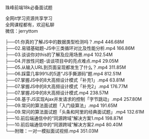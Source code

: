 珠峰前端18k必备面试题

全网it学习资源共享学习<br>全网课程都有，欢迎私聊<br>微信：jerryttom<br>

├──01.你真的了解JS中的数据类型检测吗？.mp4 446.68M<br> ├──02.易错基础题-JS中三类循环对比及性能分析.mp4 166.86M<br> ├──03.谈谈你对this的了解及应用场景.mp4 102.54M<br> ├──04.开放性问题-谈谈项目中的亮点难点.mp4 29.05M<br> ├──05.从输入URL到页面呈现都发生了什么？.mp4 311.85M<br> ├──06.踩雷几率99%的5道“JS手撕源码”题.mp4 812.51M<br> ├──07.掌握JS中的8大高频设计模式「补充1」.mp4 63.81M<br> ├──07.掌握JS中的8大高频设计模式「补充2」.mp4 176.77M<br> ├──07.掌握JS中的8大高频设计模式.mp4 238.57M<br> ├──08.基于JS实现Ajax并发请求的控制「字节跳动」.mp4 257.80M<br> ├──09.常问的算法面试题「入门级算法」.mp4 191.65M<br> ├──09.常问的算法面试题「头条和阿里的经典面试题」.mp4 132.61M<br> ├──10.前后端通信中的“同源跨域”解决方案1.mp4 198.87M<br> ├──10.前后端通信中的“同源跨域”解决方案2.mp4 80.40M<br> └──附赠：一对一模拟面试视频.mp4 351.03M